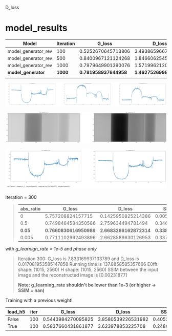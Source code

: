 D_loss

# model_results

| Model                | Iteration | G_loss                 | D_loss                  | SSIM           | PSNR          | time    |
| -------------------- | --------- | ---------------------- | ----------------------- | -------------- | ------------- | ------- |
| model_generator_rev  | 100       | 0.5252670645713806     | 3.493865966796875       | 0.38239267     |               | 1''     |
| model_generator_rev  | 500       | 0.8400967121124268     | 1.8466062545776367      | 0.42755893     |               | 4'      |
| model_generator_rev  | 1000      | 0.7979649901390076     | 1.5719962120056152      | 0.58666307     |               | 9'      |
| **model_generator** | **1000** | **0.781958937644958** | **1.4627526998519897** | **0.7422442** | **29.98487** | **7'** |
|                      |           |                        |                         |                |               |         |

![1687174575365](image/SSIM/1687174575365.png)

![1687172413875](image/SSIM/1687172413875.png)

![1687172050970](image/SSIM/1687172050970.png)

Iteration = 300

> | abs_ratio | G_loss                  | D_loss                  | SSIM           |
> | --------- | ----------------------- | ----------------------- | -------------- |
> | 0         | 5.757208824157715       | 0.1425950825214386      | 0.00599256     |
> | 0.5       | 0.7498464584350586      | 2.759634494781494       | 0.3462228      |
> | **0.05** | **0.7660830616950989** | **2.6683266162872314** | **0.3380415** |
> | 0.005     | 0.7711102962493896      | 2.6628589630126953      | 0.3379896      |

with *g_learnign_rate = 1e-5* and *phase only*

> Iteration 300: G_loss is 7.833169937133789 and D_loss is 0.017081953585147858
> Running time is 137.8858585357666
> E0fft shape:  (1015, 2560) H shape:  (1015, 2560)
> SSIM between the input image and the reconstructed image is [0.00231877]
>
> **Note: g_learning_rate shouldn't be lower than 1e-3 (or higher -> SSIM = nan)**
>

Training with a previous weight!

| load_h5 | iter | G_loss             | D_loss             | SSIM       |
| ------- | ---- | ------------------ | ------------------ | ---------- |
| False   | 100  | 0.5443984270095825 | 3.8580539226531982 | 0.4052531  |
| True    | 100  | 0.5837660431861877 | 3.623978853225708  | 0.24803953 |
